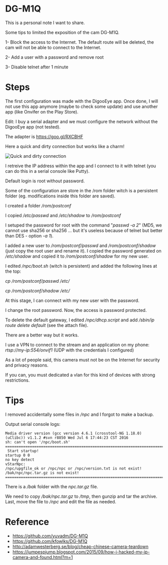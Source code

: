 # DG-M1Q

This is a personal note I want to share.

Some tips to limited the exposition of the cam DG-M1Q.

1- Block the access to the Internet. The default route will be deleted, the cam will not be able to connect to the Internet.

2- Add a user with a password and remove root

3- Disable telnet after 1 minute

# Steps
The first configuration was made with the DigooEye app. Once done, I will not use this app anymore (maybe to check some update) and use another app (like Onvifer on the Play Store).

Edit: I buy a serial adapter and we must configure the network without the DigooEye app (not tested).

The adapter is https://goo.gl/RXCBHF

Here a quick and dirty connection but works like a charm!

![Quick and dirty connection](https://raw.githubusercontent.com/reedcrif/DG-M1Q/master/20180530_160005.jpg)

I retreive the IP address within the app and I connect to it with telnet (you can do this in a serial console like Putty).

Default login is root without password.

Some of the configuration are store in the /rom folder witch is a persistent folder (eg. modifications inside this folder are saved).

I created a folder _/rom/postconf_

I copied _/etc/passwd_ and _/etc/shadow_ to _/rom/postconf_

I setuped the password for root with the command "_passwd -a 2_" (MD5, we cannot use sha256 or sha256 ... but it's useless because of telnet but better than DES - option _-a 1_).

I added a new user to _/rom/postconf/passwd_ and _/rom/postconf/shadow_ (just copy the root user and rename it).
I copied the password generated on _/etc/shadow_ and copied it to _/rom/postconf/shadow_ for my new user.

I edited _/npc/boot.sh_ (witch is persistent) and added the following lines at the top:

_cp /rom/postconf/passwd /etc/_

_cp /rom/postconf/shadow /etc/_

At this stage, I can connect with my new user with the password.

I change the root password. Now, the access is password protected.

To delete the default gateway, I edited _/npc/dhcp.script_ and add  _/sbin/ip route delete default_ (see the attach file).

There are a better way but it works.

I use a VPN to connect to the stream and an application on my phone:
_rtsp://my-ip:554/onvif1_ (UDP with the credentials I configured)

As a lot of people said, this camera must not be on the Internet for security and privacy reasons.

If you can, you must dedicated a vlan for this kind of devices with strong restrictions.

# Tips
I removed accidentally some files in _/npc_ and I forgot to make a backup. 

Output serial console logs:

```
Media driver version (gcc version 4.6.1 (crosstool-NG 1.18.0) (uClibc)) v1.1.2 #svn r8850 Wed Jul 6 17:44:23 CST 2016
sh: can't open '/npc/boot.sh'
=========================================================================
 Start startup!
startup 0 0
no key detect
vStarNpc:
/npc/upgfile_ok or /npc/npc or /npc/version.txt is not exist!
/bak/npc/npc.tar.gz is not exist!
=========================================================================
```

There is a _/bak_ folder with the _npc.tar.gz_ file.

We need to copy _/bak/npc.tar.gz_ to _/tmp_, then gunzip and tar the archive. Last, move the file to _/npc_ and edit the file as needed.


# Reference
* https://github.com/yuvadm/DG-M1Q
* https://github.com/kfowlks/DG-M1Q
* http://adamwesterberg.se/blog/cheap-chinese-camera-teardown
* https://jumpespjump.blogspot.com/2015/09/how-i-hacked-my-ip-camera-and-found.html?m=1
